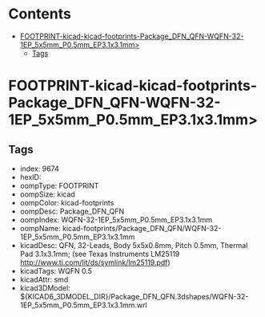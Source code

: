 



Contents
========

* [FOOTPRINT-kicad-kicad-footprints-Package_DFN_QFN-WQFN-32-1EP_5x5mm_P0.5mm_EP3.1x3.1mm>](#footprint-kicad-kicad-footprints-package_dfn_qfn-wqfn-32-1ep_5x5mm_p05mm_ep31x31mm)
	* [Tags](#tags)

# FOOTPRINT-kicad-kicad-footprints-Package_DFN_QFN-WQFN-32-1EP_5x5mm_P0.5mm_EP3.1x3.1mm>

## Tags

- index: 9674
- hexID: 
- oompType: FOOTPRINT
- oompSize: kicad
- oompColor: kicad-footprints
- oompDesc: Package_DFN_QFN
- oompIndex: WQFN-32-1EP_5x5mm_P0.5mm_EP3.1x3.1mm
- oompName: kicad-footprints/Package_DFN_QFN/WQFN-32-1EP_5x5mm_P0.5mm_EP3.1x3.1mm
- kicadDesc: QFN, 32-Leads, Body 5x5x0.8mm, Pitch 0.5mm, Thermal Pad 3.1x3.1mm; (see Texas Instruments LM25119 http://www.ti.com/lit/ds/symlink/lm25119.pdf)
- kicadTags: WQFN 0.5
- kicadAttr: smd
- kicad3DModel: ${KICAD6_3DMODEL_DIR}/Package_DFN_QFN.3dshapes/WQFN-32-1EP_5x5mm_P0.5mm_EP3.1x3.1mm.wrl
